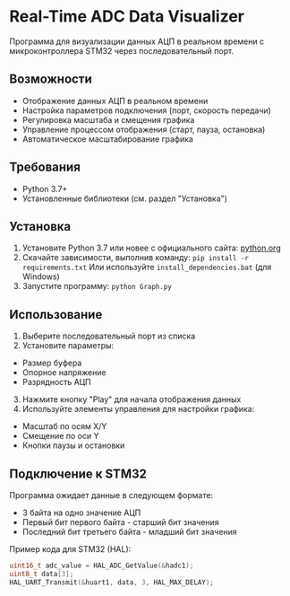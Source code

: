 # Real-Time ADC Data Visualizer

Программа для визуализации данных АЦП в реальном времени с микроконтроллера STM32 через последовательный порт.

## Возможности

- Отображение данных АЦП в реальном времени
- Настройка параметров подключения (порт, скорость передачи)
- Регулировка масштаба и смещения графика
- Управление процессом отображения (старт, пауза, остановка)
- Автоматическое масштабирование графика

## Требования

- Python 3.7+
- Установленные библиотеки (см. раздел "Установка")

## Установка

1. Установите Python 3.7 или новее с официального сайта: [python.org](https://www.python.org/downloads/)
2. Скачайте зависимости, выполнив команду: `pip install -r requirements.txt`
   Или используйте `install_dependencies.bat` (для Windows)
3. Запустите программу: `python Graph.py`

## Использование

1. Выберите последовательный порт из списка
2. Установите параметры:
- Размер буфера
- Опорное напряжение
- Разрядность АЦП
3. Нажмите кнопку "Play" для начала отображения данных
4. Используйте элементы управления для настройки графика:
- Масштаб по осям X/Y
- Смещение по оси Y
- Кнопки паузы и остановки

## Подключение к STM32

Программа ожидает данные в следующем формате:
- 3 байта на одно значение АЦП
- Первый бит первого байта - старший бит значения
- Последний бит третьего байта - младший бит значения

Пример кода для STM32 (HAL):
```c
uint16_t adc_value = HAL_ADC_GetValue(&hadc1);
uint8_t data[3];
HAL_UART_Transmit(&huart1, data, 3, HAL_MAX_DELAY);